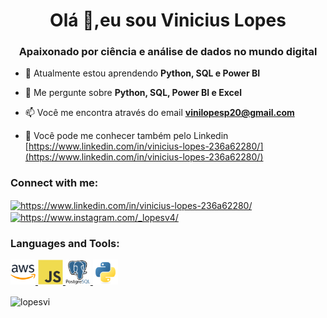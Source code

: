 <h1 align="center">Olá 👋,eu sou Vinicius Lopes</h1>
<h3 align="center">Apaixonado por ciência e análise de dados no mundo digital</h3>

- 🌱 Atualmente estou aprendendo **Python, SQL e Power BI**

- 💬 Me pergunte sobre **Python, SQL, Power BI e Excel**

- 📫 Você me encontra através do email **vinilopesp20@gmail.com**

- 📄 Você pode me conhecer também pelo Linkedin [https://www.linkedin.com/in/vinicius-lopes-236a62280/](https://www.linkedin.com/in/vinicius-lopes-236a62280/)

<h3 align="left">Connect with me:</h3>
<p align="left">
<a href="https://linkedin.com/in/https://www.linkedin.com/in/vinicius-lopes-236a62280/" target="blank"><img align="center" src="https://raw.githubusercontent.com/rahuldkjain/github-profile-readme-generator/master/src/images/icons/Social/linked-in-alt.svg" alt="https://www.linkedin.com/in/vinicius-lopes-236a62280/" height="30" width="40" /></a>
<a href="https://instagram.com/https://www.instagram.com/_lopesv4/" target="blank"><img align="center" src="https://raw.githubusercontent.com/rahuldkjain/github-profile-readme-generator/master/src/images/icons/Social/instagram.svg" alt="https://www.instagram.com/_lopesv4/" height="30" width="40" /></a>
</p>

<h3 align="left">Languages and Tools:</h3>
<p align="left"> <a href="https://aws.amazon.com" target="_blank" rel="noreferrer"> <img src="https://raw.githubusercontent.com/devicons/devicon/master/icons/amazonwebservices/amazonwebservices-original-wordmark.svg" alt="aws" width="40" height="40"/> </a> <a href="https://developer.mozilla.org/en-US/docs/Web/JavaScript" target="_blank" rel="noreferrer"> <img src="https://raw.githubusercontent.com/devicons/devicon/master/icons/javascript/javascript-original.svg" alt="javascript" width="40" height="40"/> </a> <a href="https://www.postgresql.org" target="_blank" rel="noreferrer"> <img src="https://raw.githubusercontent.com/devicons/devicon/master/icons/postgresql/postgresql-original-wordmark.svg" alt="postgresql" width="40" height="40"/> </a> <a href="https://www.python.org" target="_blank" rel="noreferrer"> <img src="https://raw.githubusercontent.com/devicons/devicon/master/icons/python/python-original.svg" alt="python" width="40" height="40"/> </a> </p>

<p><img align="center" src="https://github-readme-stats.vercel.app/api/top-langs?username=lopesvi&show_icons=true&locale=en&layout=compact" alt="lopesvi" /></p>


<!---
lopesvi/lopesvi is a ✨ special ✨ repository because its `README.md` (this file) appears on your GitHub profile.
You can click the Preview link to take a look at your changes.
--->
